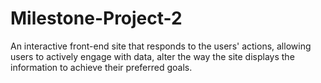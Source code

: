 # Milestone-Project-2
An interactive front-end site that responds to the users' actions, allowing users to actively engage with data, alter the way the site displays the information to achieve their preferred goals.
